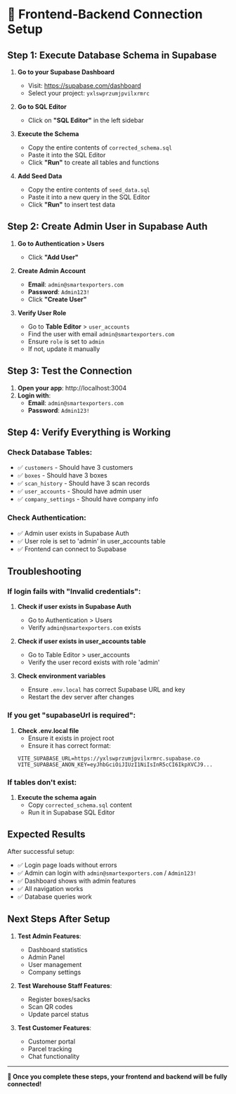 # 🔗 Frontend-Backend Connection Setup

## Step 1: Execute Database Schema in Supabase

1. **Go to your Supabase Dashboard**

   - Visit: https://supabase.com/dashboard
   - Select your project: `yxlswprzumjpvilxrmrc`

2. **Go to SQL Editor**

   - Click on **"SQL Editor"** in the left sidebar

3. **Execute the Schema**

   - Copy the entire contents of `corrected_schema.sql`
   - Paste it into the SQL Editor
   - Click **"Run"** to create all tables and functions

4. **Add Seed Data**
   - Copy the entire contents of `seed_data.sql`
   - Paste it into a new query in the SQL Editor
   - Click **"Run"** to insert test data

## Step 2: Create Admin User in Supabase Auth

1. **Go to Authentication > Users**

   - Click **"Add User"**

2. **Create Admin Account**

   - **Email**: `admin@smartexporters.com`
   - **Password**: `Admin123!`
   - Click **"Create User"**

3. **Verify User Role**
   - Go to **Table Editor** > `user_accounts`
   - Find the user with email `admin@smartexporters.com`
   - Ensure `role` is set to `admin`
   - If not, update it manually

## Step 3: Test the Connection

1. **Open your app**: http://localhost:3004
2. **Login with**:
   - **Email**: `admin@smartexporters.com`
   - **Password**: `Admin123!`

## Step 4: Verify Everything is Working

### Check Database Tables:

- ✅ `customers` - Should have 3 customers
- ✅ `boxes` - Should have 3 boxes
- ✅ `scan_history` - Should have 3 scan records
- ✅ `user_accounts` - Should have admin user
- ✅ `company_settings` - Should have company info

### Check Authentication:

- ✅ Admin user exists in Supabase Auth
- ✅ User role is set to 'admin' in user_accounts table
- ✅ Frontend can connect to Supabase

## Troubleshooting

### If login fails with "Invalid credentials":

1. **Check if user exists in Supabase Auth**

   - Go to Authentication > Users
   - Verify `admin@smartexporters.com` exists

2. **Check if user exists in user_accounts table**

   - Go to Table Editor > user_accounts
   - Verify the user record exists with role 'admin'

3. **Check environment variables**
   - Ensure `.env.local` has correct Supabase URL and key
   - Restart the dev server after changes

### If you get "supabaseUrl is required":

1. **Check .env.local file**
   - Ensure it exists in project root
   - Ensure it has correct format:
   ```
   VITE_SUPABASE_URL=https://yxlswprzumjpvilxrmrc.supabase.co
   VITE_SUPABASE_ANON_KEY=eyJhbGciOiJIUzI1NiIsInR5cCI6IkpXVCJ9...
   ```

### If tables don't exist:

1. **Execute the schema again**
   - Copy `corrected_schema.sql` content
   - Run it in Supabase SQL Editor

## Expected Results

After successful setup:

- ✅ Login page loads without errors
- ✅ Admin can login with `admin@smartexporters.com` / `Admin123!`
- ✅ Dashboard shows with admin features
- ✅ All navigation works
- ✅ Database queries work

## Next Steps After Setup

1. **Test Admin Features**:

   - Dashboard statistics
   - Admin Panel
   - User management
   - Company settings

2. **Test Warehouse Staff Features**:

   - Register boxes/sacks
   - Scan QR codes
   - Update parcel status

3. **Test Customer Features**:
   - Customer portal
   - Parcel tracking
   - Chat functionality

---

**🎉 Once you complete these steps, your frontend and backend will be fully connected!**
